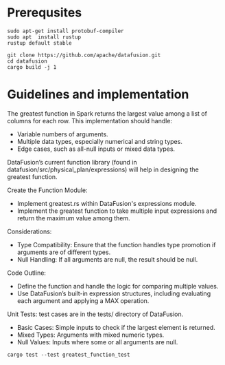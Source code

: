 # Prerequsites 

```
sudo apt-get install protobuf-compiler
sudo apt  install rustup
rustup default stable

git clone https://github.com/apache/datafusion.git
cd datafusion
cargo build -j 1
```


# Guidelines and implementation

The greatest function in Spark returns the largest value among a list of columns for each row. This implementation should handle:
* Variable numbers of arguments.
* Multiple data types, especially numerical and string types.
* Edge cases, such as all-null inputs or mixed data types.

DataFusion’s current function library (found in datafusion/src/physical_plan/expressions) will help in designing the greatest function.



Create the Function Module:
* Implement greatest.rs within DataFusion's expressions module.
* Implement the greatest function to take multiple input expressions and return the maximum value among them.

Considerations:
* Type Compatibility: Ensure that the function handles type promotion if arguments are of different types.
* Null Handling: If all arguments are null, the result should be null.

Code Outline:
* Define the function and handle the logic for comparing multiple values.
* Use DataFusion’s built-in expression structures, including evaluating each argument and applying a MAX operation.

Unit Tests: test cases are in the tests/ directory of DataFusion.
* Basic Cases: Simple inputs to check if the largest element is returned.
* Mixed Types: Arguments with mixed numeric types.
* Null Values: Inputs where some or all arguments are null.

```
cargo test --test greatest_function_test
```


